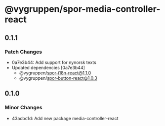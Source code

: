 # @vygruppen/spor-media-controller-react

## 0.1.1

### Patch Changes

- 0a7e3b44: Add support for nynorsk texts
- Updated dependencies [0a7e3b44]
  - @vygruppen/spor-i18n-react@1.1.0
  - @vygruppen/spor-button-react@1.0.3

## 0.1.0

### Minor Changes

- 43acbc1d: Add new package media-controller-react
